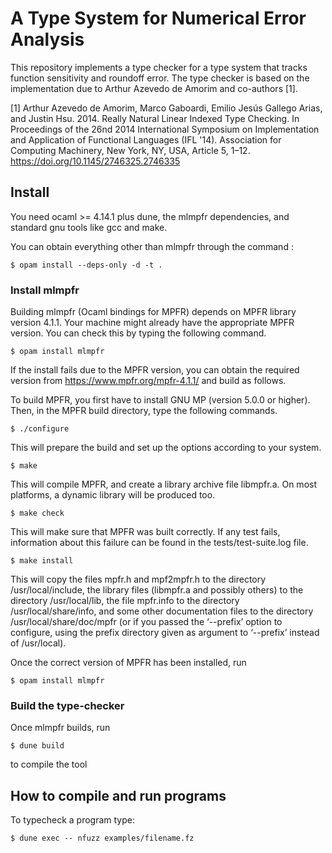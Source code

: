 A Type System for Numerical Error Analysis
=====

This repository implements a type checker for a type system
that tracks function sensitivity and roundoff error. The type
checker is based on the implementation due to Arthur Azevedo de Amorim
and co-authors [1].

[1] Arthur Azevedo de Amorim, Marco Gaboardi, Emilio Jesús Gallego Arias, and Justin Hsu. 2014. Really Natural Linear Indexed Type Checking. In Proceedings of the 26nd 2014 International Symposium on Implementation and Application of Functional Languages (IFL '14). Association for Computing Machinery, New York, NY, USA, Article 5, 1–12. https://doi.org/10.1145/2746325.2746335

## Install

You need ocaml >= 4.14.1 plus dune, the mlmpfr
dependencies, and standard gnu tools like gcc and make.

You can obtain everything other than mlmpfr through the
command :
```
$ opam install --deps-only -d -t .
```

### Install mlmpfr
Building mlmpfr (Ocaml bindings for MPFR) depends on 
MPFR library version 4.1.1. Your machine might already have the appropriate MPFR version. You can check this by typing the 
following command.

```
$ opam install mlmpfr
```

If the install fails due to the MPFR version, you can obtain 
the required version from
https://www.mpfr.org/mpfr-4.1.1/ and build as follows.


To build MPFR, you first have to install GNU MP (version 5.0.0 or higher). Then, in the MPFR build directory, type the following commands.
```
$ ./configure
```
This will prepare the build and set up the options according to your system. 

``` 
$ make 
```
This will compile MPFR, and create a library archive file libmpfr.a. On most platforms, a dynamic library will be produced too.

```
$ make check
```
This will make sure that MPFR was built correctly. If any test fails, information about this failure can be found in the tests/test-suite.log file. 

```
$ make install
```
This will copy the files mpfr.h and mpf2mpfr.h to the directory /usr/local/include, the library files (libmpfr.a and possibly others) to the directory /usr/local/lib, the file mpfr.info to the directory /usr/local/share/info, and some other documentation files to the directory /usr/local/share/doc/mpfr (or if you passed the ‘--prefix’ option to configure, using the prefix directory given as argument to ‘--prefix’ instead of /usr/local).

Once the correct version of MPFR has been installed, run
```
$ opam install mlmpfr
```
### Build the type-checker

Once mlmpfr builds, run

```
$ dune build
```

to compile the tool

## How to compile and run programs

To typecheck a program type:

```
$ dune exec -- nfuzz examples/filename.fz
```


